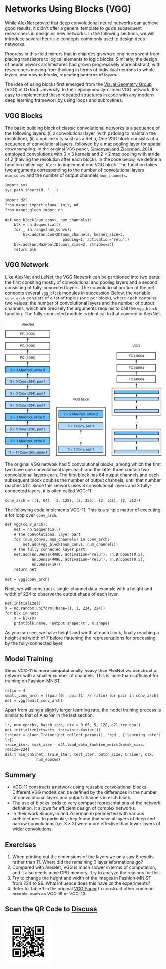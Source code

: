 # Networks Using Blocks (VGG)

While AlexNet proved that deep convolutional neural networks 
can achieve good results, it didn't offer a general template
to guide subsequent researchers in designing new networks. 
In the following sections, we will introduce several heuristic concepts
commonly used to design deep networks.

Progress in this field mirrors that in chip design 
where engineers went from placing transistors
to logical elements to logic blocks. 
Similarly, the design of neural nework architectures 
had grown progressively more abstract,
with researchers moving from thinking in terms of 
individual neurons to whole layers, 
and now to blocks, repeating patterns of layers.

The idea of using blocks first emerged from the 
[Visual Geometry Group](http://www.robots.ox.ac.uk/~vgg/) (VGG) 
at Oxford University. 
In their eponymously-named VGG network,
It's easy to implemented these repeated structures in code
with any modern deep learning framework by using loops and subroutines. 


## VGG Blocks

The basic building block of classic convolutional networks 
is a sequence of the following layers:
(i) a convolutional layer 
(with padding to maintain the resolution), 
(ii) a nonlinearity such as a ReLu,
One VGG block consistis of a sequence of convolutional layers, 
followed by a max pooling layer for spatial downsampling. 
In the original VSS paper,
[Simonyan and Ziserman, 2014](https://arxiv.org/abs/1409.1556) 
employed convolutions with $3\times3$ kernels 
and $2 \times 2$ max pooling with stride of $2$
(halving the resolution after each block). 
In the code below, we define a function called `vgg_block` 
to implement one VGG block. 
The function takes two arguments
corresponding to the number of convolutional layers `num_convs` 
and the number of output channels `num_channels`.


```{.python .input  n=1}
import sys
sys.path.insert(0, '..')

import d2l
from mxnet import gluon, init, nd
from mxnet.gluon import nn

def vgg_block(num_convs, num_channels):
    blk = nn.Sequential()
    for _ in range(num_convs):
        blk.add(nn.Conv2D(num_channels, kernel_size=3,
                          padding=1, activation='relu'))
    blk.add(nn.MaxPool2D(pool_size=2, strides=2))
    return blk
```

## VGG Network

Like AlexNet and LeNet, 
the VGG Network can be partitioned into two parts:
the first consiting mostly of convolutional and pooling layers
and a second consisting of fully-connected layers. 
The convolutional portion of the net connects several `vgg_block` modules 
in succession.
Below, the variable `conv_arch` consists of a list of tuples (one per block),
where each contains two values: the number of convolutional layers
and the number of output channels,
which are precisely the arguments requires to call 
the `vgg_block` function.
The fully-connected module is identical to that covered in AlexNet.

![Designing a network from building blocks](../img/vgg.svg)

The original VGG network had 5 convolutional blocks, 
among which the first two have one convolutional layer each 
and the latter three contain two convolutional layers each. 
The first block has 64 output channels
and each subsequent block doubles the number of output channels, 
until that number reaches $512$. 
Since this network uses $8$ convolutional layers 
and $3$ fully-connected layers, it is often called VGG-11.

```{.python .input  n=2}
conv_arch = ((1, 64), (1, 128), (2, 256), (2, 512), (2, 512))
```

The following code implements VGG-11. This is a simple matter of executing a for loop over `conv_arch`.

```{.python .input  n=3}
def vgg(conv_arch):
    net = nn.Sequential()
    # The convolutional layer part
    for (num_convs, num_channels) in conv_arch:
        net.add(vgg_block(num_convs, num_channels))
    # The fully connected layer part
    net.add(nn.Dense(4096, activation='relu'), nn.Dropout(0.5),
            nn.Dense(4096, activation='relu'), nn.Dropout(0.5),
            nn.Dense(10))
    return net

net = vgg(conv_arch)
```

Next, we will construct a single-channel data example 
with a height and width of 224 to observe the output shape of each layer.

```{.python .input  n=4}
net.initialize()
X = nd.random.uniform(shape=(1, 1, 224, 224))
for blk in net:
    X = blk(X)
    print(blk.name, 'output shape:\t', X.shape)
```

As you can see, we halve height and width at each block, 
finally reaching a height and width of 7 
before flattening the representations 
for processing by the fully-connected layer. 

## Model Training

Since VGG-11 is more computationally-heavy than AlexNet
we construct a network with a smaller number of channels. 
This is more than sufficient for training on Fashion-MNIST.

```{.python .input  n=5}
ratio = 4
small_conv_arch = [(pair[0], pair[1] // ratio) for pair in conv_arch]
net = vgg(small_conv_arch)
```

Apart from using a slightly larger learning rate, 
the model training process is similar to that of AlexNet in the last section.

```{.python .input}
lr, num_epochs, batch_size, ctx = 0.05, 5, 128, d2l.try_gpu()
net.initialize(ctx=ctx, init=init.Xavier())
trainer = gluon.Trainer(net.collect_params(), 'sgd', {'learning_rate': lr})
train_iter, test_iter = d2l.load_data_fashion_mnist(batch_size, resize=224)
d2l.train_ch5(net, train_iter, test_iter, batch_size, trainer, ctx,
              num_epochs)
```

## Summary

* VGG-11 constructs a network using reusable convolutional blocks. Different VGG models can be defined by the differences in the number of convolutional layers and output channels in each block.
* The use of blocks leads to very compact representations of the network definition. It allows for efficient design of complex networks.
* In their work Simonyan and Ziserman experimented with various architectures. In particular, they found that several layers of deep and narrow convolutions (i.e. $3 \times 3$) were more effective than fewer layers of wider convolutions.

## Exercises

1. When printing out the dimensions of the layers we only saw 8 results rather than 11. Where did the remaining 3 layer informations go?
1. Compared with AlexNet, VGG is much slower in terms of computation, and it also needs more GPU memory. Try to analyze the reasons for this.
1. Try to change the height and width of the images in Fashion-MNIST from 224 to 96. What influence does this have on the experiments?
1. Refer to Table 1 in the original [VGG Paper](https://arxiv.org/abs/1409.1556) to construct other common models, such as VGG-16 or VGG-19.

## Scan the QR Code to [Discuss](https://discuss.mxnet.io/t/2355)

![](../img/qr_vgg.svg)
